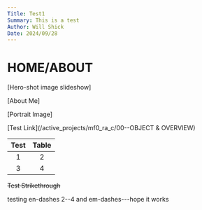 ```yaml
---
Title: Test1
Summary: This is a test
Author: Will Shick
Date: 2024/09/28
---
```


# HOME/ABOUT

[Hero-shot image slideshow]

[About Me]

[Portrait Image]

[Test Link](/active_projects/mf0_ra_c/00--OBJECT & OVERVIEW)

| Test | Table |
|:----:|:-----:|
| 1 | 2 |
| 3 | 4 |

~~Test Strikethrough~~

testing en-dashes 2--4 and em-dashes---hope it works